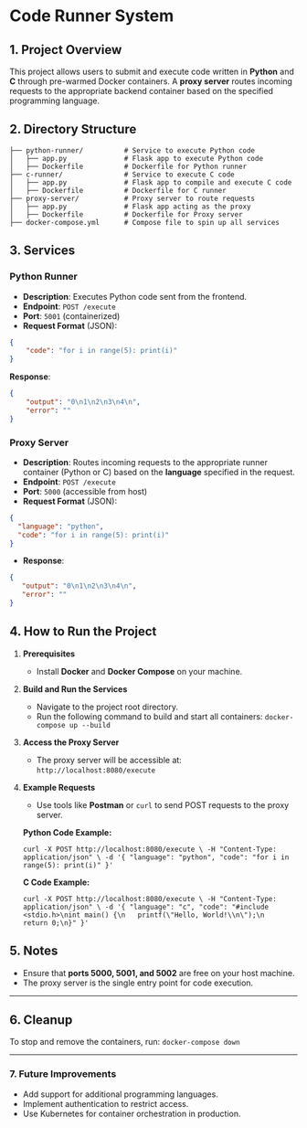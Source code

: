 # **Code Runner System**

## **1. Project Overview**

This project allows users to submit and execute code written in **Python** and **C** through pre-warmed Docker containers. A **proxy server** routes incoming requests to the appropriate backend container based on the specified programming language.

## **2. Directory Structure**
```project-root/
├── python-runner/          # Service to execute Python code
│   ├── app.py              # Flask app to execute Python code
│   ├── Dockerfile          # Dockerfile for Python runner
├── c-runner/               # Service to execute C code
│   ├── app.py              # Flask app to compile and execute C code
│   ├── Dockerfile          # Dockerfile for C runner
├── proxy-server/           # Proxy server to route requests
│   ├── app.py              # Flask app acting as the proxy
│   ├── Dockerfile          # Dockerfile for Proxy server
├── docker-compose.yml      # Compose file to spin up all services
```
## **3. Services**
### **Python Runner**

-   **Description**: Executes Python code sent from the frontend.
-   **Endpoint**: `POST /execute`
-   **Port**: `5001` (containerized)
-   **Request Format** (JSON):
    
   ```json
   { 
	   "code": "for i in range(5): print(i)" 
}
   ```
   **Response**:

```json
{ 
	"output": "0\n1\n2\n3\n4\n", 
	"error": "" 
}
```
### **Proxy Server**

-   **Description**: Routes incoming requests to the appropriate runner container (Python or C) based on the **language** specified in the request.
-   **Endpoint**: `POST /execute`
-   **Port**: `5000` (accessible from host)
-   **Request Format** (JSON):
    
  ```json
{ 
	"language": "python", 
	"code": "for i in range(5): print(i)"
}
```
    
-   **Response**:
 ```json
{ 
	"output": "0\n1\n2\n3\n4\n", 
	"error": "" 
}
```

## **4. How to Run the Project**

1.  **Prerequisites**
    
    -   Install **Docker** and **Docker Compose** on your machine.
2.  **Build and Run the Services**
    
    -   Navigate to the project root directory.
    -   Run the following command to build and start all containers:
        `docker-compose up --build` 
        
3.  **Access the Proxy Server**
    
    -   The proxy server will be accessible at:        
        `http://localhost:8080/execute` 
        
4.  **Example Requests**
    
    -   Use tools like **Postman** or `curl` to send POST requests to the proxy server.
    
    **Python Code Example:**

    `curl -X POST http://localhost:8080/execute \
    -H "Content-Type: application/json" \
    -d '{
        "language": "python",
        "code": "for i in range(5): print(i)"
    }'` 
    
    **C Code Example:**

    `curl -X POST http://localhost:8080/execute \
    -H "Content-Type: application/json" \
    -d '{
        "language": "c",
        "code": "#include <stdio.h>\nint main() {\n   printf(\"Hello, World!\\n\");\n   return 0;\n}"
    }'`

## **5. Notes**

-   Ensure that **ports 5000, 5001, and 5002** are free on your host machine.
-   The proxy server is the single entry point for code execution.

----------

## **6. Cleanup**

To stop and remove the containers, run:
`docker-compose down` 

----------

### **7. Future Improvements**

-   Add support for additional programming languages.
-   Implement authentication to restrict access.
-   Use Kubernetes for container orchestration in production.
